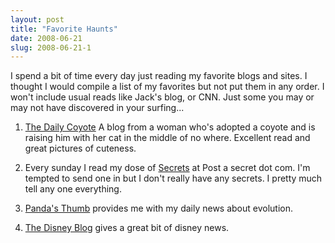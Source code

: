```yaml
---
layout: post
title: "Favorite Haunts"
date: 2008-06-21
slug: 2008-06-21-1
---
```


I spend a bit of time every day just reading my favorite blogs and sites.  I thought I would compile a list of my favorites but not put them in any order.  I won&apos;t include usual reads like Jack&apos;s blog, or CNN.  Just some you may or may not have discovered in your surfing...

1.   [The Daily Coyote](http://dailycoyote.blogspot.com/)   A blog from a woman who&apos;s adopted a coyote and is raising him with her cat in the middle of no where.  Excellent read and great pictures of cuteness.

2.  Every sunday I read my dose of  [Secrets](http://postsecret.blogspot.com/)  at Post a secret dot com.  I&apos;m tempted to send one in but I don&apos;t really have any secrets.  I pretty much tell any one everything.  

3.   [Panda&apos;s Thumb](http://pandasthumb.org/)  provides me with my daily news about evolution.  

4.   [The Disney Blog](http://thedisneyblog.com/)  gives a great bit of disney news.  




